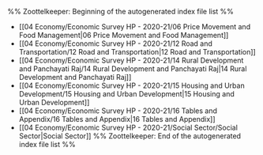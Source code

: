 %% Zoottelkeeper: Beginning of the autogenerated index file list  %%
-  [[04 Economy/Economic Survey HP - 2020-21/06 Price Movement and Food Management|06 Price Movement and Food Management]]
-  [[04 Economy/Economic Survey HP - 2020-21/12 Road and Transportation/12 Road and Transportation|12 Road and Transportation]]
-  [[04 Economy/Economic Survey HP - 2020-21/14 Rural Development and Panchayati Raj/14 Rural Development and Panchayati Raj|14 Rural Development and Panchayati Raj]]
-  [[04 Economy/Economic Survey HP - 2020-21/15 Housing and Urban Development/15 Housing and Urban Development|15 Housing and Urban Development]]
-  [[04 Economy/Economic Survey HP - 2020-21/16 Tables and Appendix/16 Tables and Appendix|16 Tables and Appendix]]
-  [[04 Economy/Economic Survey HP - 2020-21/Social Sector/Social Sector|Social Sector]]
%% Zoottelkeeper: End of the autogenerated index file list  %%

